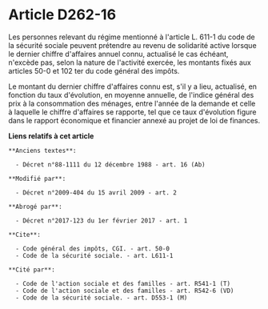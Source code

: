 # Article D262-16

Les personnes relevant du régime mentionné à l'article L. 611-1 du code de la sécurité sociale peuvent prétendre au revenu de
solidarité active lorsque le dernier chiffre d'affaires annuel connu, actualisé le cas échéant, n'excède pas, selon la nature
de l'activité exercée, les montants fixés aux articles 50-0 et 102 ter du code général des impôts. 

Le montant du dernier chiffre d'affaires connu est, s'il y a lieu, actualisé, en fonction du taux d'évolution, en moyenne
annuelle, de l'indice général des prix à la consommation des ménages, entre l'année de la demande et celle à laquelle le
chiffre d'affaires se rapporte, tel que ce taux d'évolution figure dans le rapport économique et financier annexé au projet
de loi de finances.

**Liens relatifs à cet article**

	**Anciens textes**:

	  - Décret n°88-1111 du 12 décembre 1988 - art. 16 (Ab)

	**Modifié par**:

	  - Décret n°2009-404 du 15 avril 2009 - art. 2

	**Abrogé par**:

	  - Décret n°2017-123 du 1er février 2017 - art. 1

	**Cite**:

	  - Code général des impôts, CGI. - art. 50-0
	  - Code de la sécurité sociale. - art. L611-1

	**Cité par**:

	  - Code de l'action sociale et des familles - art. R541-1 (T)
	  - Code de l'action sociale et des familles - art. R542-6 (VD)
	  - Code de la sécurité sociale. - art. D553-1 (M)
